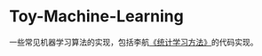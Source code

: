 # Toy-Machine-Learning

一些常见机器学习算法的实现，包括李航[《统计学习方法》](https://book.douban.com/subject/10590856/)的代码实现。



